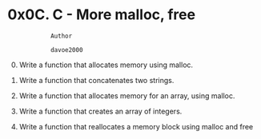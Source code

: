 #				0x0C. C - More malloc, free


				Author

				davoe2000

0.  Write a function that allocates memory using malloc.

1.  Write a function that concatenates two strings.

2.  Write a function that allocates memory for an array, using malloc.

3.  Write a function that creates an array of integers.

4.  Write a function that reallocates a memory block using malloc and free
